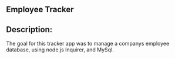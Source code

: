 ## Employee Tracker
## Description:
The goal for this tracker app was to manage a companys employee database, using node.js Inquirer, and MySql.